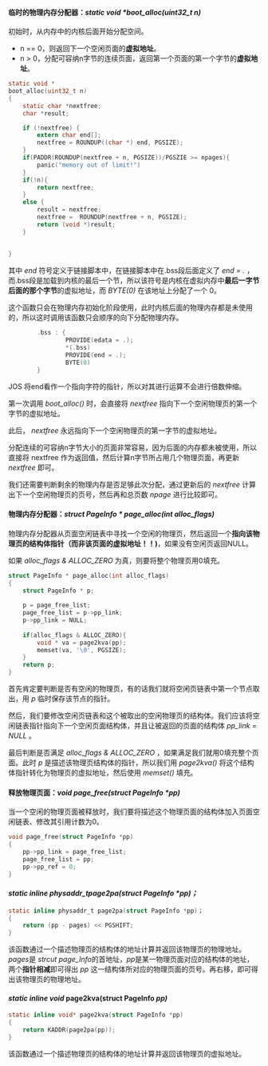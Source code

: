#### 临时的物理内存分配器：*static void \*boot_alloc(uint32_t n)*

初始时，从内存中的内核后面开始分配空间。

- n == 0，则返回下一个空闲页面的**虚拟地址**。
- n > 0，分配可容纳n字节的连续页面，返回第一个页面的第一个字节的**虚拟地址**。

```C
static void *
boot_alloc(uint32_t n)
{
	static char *nextfree;	
	char *result;

	if (!nextfree) {
		extern char end[];
		nextfree = ROUNDUP((char *) end, PGSIZE);
	}
    if(PADDR(ROUNDUP(nextfree + n, PGSIZE))/PGSZIE >= npages){
        panic("memory out of limit!")
    }
    if(!n){
        return nextfree;
    }
    else {
		result = nextfree;
		nextfree =  ROUNDUP(nextfree + n, PGSIZE);
		return (void *)result;           
    }
    
    
}
```

其中 *end* 符号定义于链接脚本中，在链接脚本中在.bss段后面定义了 *end = .* ，而.bss段是加载到内核的最后一个节，所以该符号是内核在虚拟内存中**最后一字节后面的那个字节**的虚拟地址，而 *BYTE(0)* 在该地址上分配了一个 0。

这个函数只会在物理内存初始化阶段使用，此时内核后面的物理内存都是未使用的，所以这时调用该函数只会顺序的向下分配物理内存。 

```c
        .bss : {
                PROVIDE(edata = .);
                *(.bss)
                PROVIDE(end = .);
                BYTE(0)
        }
```

JOS 将end看作一个指向字符的指针，所以对其进行运算不会进行倍数伸缩。

第一次调用 *boot_alloc()* 时，会直接将 *nextfree* 指向下一个空闲物理页的第一个字节的虚拟地址。

此后， *nextfree* 永远指向下一个空闲物理页的第一字节的虚拟地址。

分配连续的可容纳n字节大小的页面非常容易，因为后面的内存都未被使用，所以直接将 nextfree 作为返回值，然后计算n字节所占用几个物理页面，再更新 *nextfree* 即可。

我们还需要判断剩余的物理内存是否足够此次分配，通过更新后的 *nextfree* 计算出下一个空闲物理页的页号，然后再和总页数 *npage* 进行比较即可。

#### 物理内存分配器：*struct PageInfo \* page_alloc(int alloc_flags)*

物理内存分配器从页面空闲链表中寻找一个空闲的物理页，然后返回一个**指向该物理页的结构体指针（而非该页面的虚拟地址！！)**，如果没有空闲页返回NULL。

如果 *alloc_flags & ALLOC_ZERO* 为真，则要将整个物理页用0填充。

```C
struct PageInfo * page_alloc(int alloc_flags)
{
	struct PageInfo * p;
    
	p = page_free_list;
    page_free_list = p->pp_link;
    p->pp_link = NULL;
    
    if(alloc_flags & ALLOC_ZERO){
        void * va = page2kva(pp);
        memset(va, '\0', PGSIZE);
    }
    return p;
}
```

首先肯定要判断是否有空闲的物理页，有的话我们就将空闲页链表中第一个节点取出，用 *p* 临时保存该节点的指针。

然后，我们要修改空闲页链表和这个被取出的空闲物理页的结构体。我们应该将空闲链表指针指向下一个空闲页面结构体，并且让被返回的页面的结构体 *pp_link = NULL* 。 

最后判断是否满足  *alloc_flags & ALLOC_ZERO* ，如果满足我们就用0填充整个页面。此时 *p* 是描述该物理页结构体的指针，所以我们用 *page2kva()* 将这个结构体指针转化为物理页的虚拟地址，然后使用 *memset()* 填充。

#### 释放物理页面：*void page_free(struct PageInfo \*pp)*

当一个空闲的物理页面被释放时，我们要将描述这个物理页面的结构体加入页面空闲链表、修改其引用计数为0。

```c
void page_free(struct PageInfo *pp)
{
	pp->pp_link = page_free_list;
    page_free_list = pp;
    pp->pp_ref = 0;
}
```



#### *static inline physaddr_tpage2pa(struct PageInfo \*pp)；*

```C
static inline physaddr_t page2pa(struct PageInfo *pp)；
{
	return (pp - pages) << PGSHIFT;
}
```

该函数通过一个描述物理页的结构体的地址计算并返回该物理页的物理地址。*pages*是 *strcut page_Info*的首地址，*pp*是某一物理页面对应的结构体的地址，两个**指针相减**即可得出 *pp* 这一结构体所对应的物理页面的页号。再右移，即可得出该物理页的物理地址。

#### *static inline void* page2kva(struct PageInfo *pp)*

```C
static inline void* page2kva(struct PageInfo *pp)
{
	return KADDR(page2pa(pp));
}
```

该函数通过一个描述物理页的结构体的地址计算并返回该物理页的虚拟地址。

